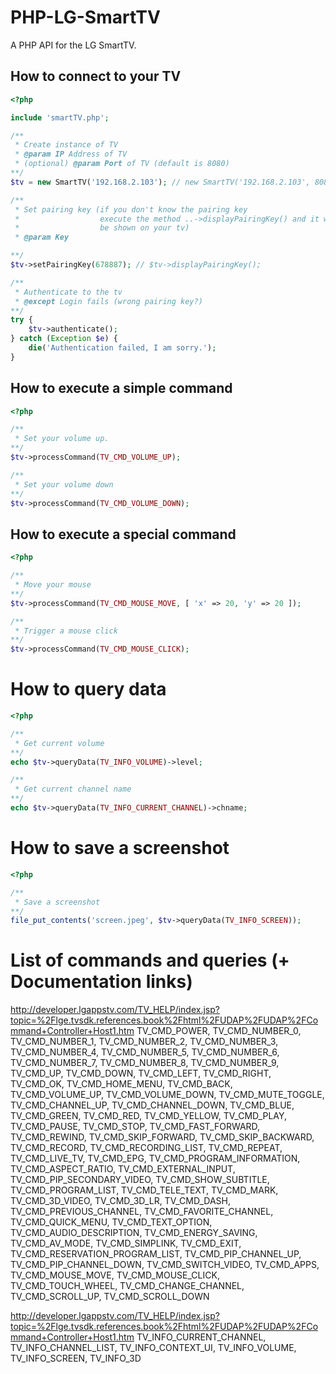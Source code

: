 PHP-LG-SmartTV
==============

A PHP API for the LG SmartTV.

## How to connect to your TV

```php
<?php

include 'smartTV.php';

/**
 * Create instance of TV
 * @param IP Address of TV
 * (optional) @param Port of TV (default is 8080)
**/
$tv = new SmartTV('192.168.2.103'); // new SmartTV('192.168.2.103', 8080)

/**
 * Set pairing key (if you don't know the pairing key
 *				    execute the method ..->displayPairingKey() and it will
 * 				    be shown on your tv)
 * @param Key

**/
$tv->setPairingKey(678887); // $tv->displayPairingKey();

/**
 * Authenticate to the tv
 * @except Login fails (wrong pairing key?)
**/
try {
	$tv->authenticate();
} catch (Exception $e) {
	die('Authentication failed, I am sorry.');
}
```

## How to execute a simple command

```php
<?php

/**
 * Set your volume up.
**/
$tv->processCommand(TV_CMD_VOLUME_UP);

/**
 * Set your volume down
**/
$tv->processCommand(TV_CMD_VOLUME_DOWN);
```

## How to execute a special command

```php
<?php

/**
 * Move your mouse
**/
$tv->processCommand(TV_CMD_MOUSE_MOVE, [ 'x' => 20, 'y' => 20 ]);

/**
 * Trigger a mouse click
**/
$tv->processCommand(TV_CMD_MOUSE_CLICK);
```

# How to query data

```php
<?php

/**
 * Get current volume
**/
echo $tv->queryData(TV_INFO_VOLUME)->level;

/**
 * Get current channel name
**/
echo $tv->queryData(TV_INFO_CURRENT_CHANNEL)->chname;
```

# How to save a screenshot

```php
<?php

/**
 * Save a screenshot
**/
file_put_contents('screen.jpeg', $tv->queryData(TV_INFO_SCREEN));
```

# List of commands and queries (+ Documentation links)

http://developer.lgappstv.com/TV_HELP/index.jsp?topic=%2Flge.tvsdk.references.book%2Fhtml%2FUDAP%2FUDAP%2FCommand+Controller+Host1.htm
TV_CMD_POWER, TV_CMD_NUMBER_0, TV_CMD_NUMBER_1, TV_CMD_NUMBER_2, TV_CMD_NUMBER_3, TV_CMD_NUMBER_4, TV_CMD_NUMBER_5, TV_CMD_NUMBER_6, TV_CMD_NUMBER_7, TV_CMD_NUMBER_8, TV_CMD_NUMBER_9, TV_CMD_UP, TV_CMD_DOWN, TV_CMD_LEFT, TV_CMD_RIGHT, TV_CMD_OK, TV_CMD_HOME_MENU, TV_CMD_BACK, TV_CMD_VOLUME_UP, TV_CMD_VOLUME_DOWN, TV_CMD_MUTE_TOGGLE, TV_CMD_CHANNEL_UP, TV_CMD_CHANNEL_DOWN, TV_CMD_BLUE, TV_CMD_GREEN, TV_CMD_RED, TV_CMD_YELLOW, TV_CMD_PLAY, TV_CMD_PAUSE, TV_CMD_STOP, TV_CMD_FAST_FORWARD, TV_CMD_REWIND, TV_CMD_SKIP_FORWARD, TV_CMD_SKIP_BACKWARD, TV_CMD_RECORD, TV_CMD_RECORDING_LIST, TV_CMD_REPEAT, TV_CMD_LIVE_TV, TV_CMD_EPG, TV_CMD_PROGRAM_INFORMATION, TV_CMD_ASPECT_RATIO, TV_CMD_EXTERNAL_INPUT, TV_CMD_PIP_SECONDARY_VIDEO, TV_CMD_SHOW_SUBTITLE, TV_CMD_PROGRAM_LIST, TV_CMD_TELE_TEXT, TV_CMD_MARK, TV_CMD_3D_VIDEO, TV_CMD_3D_LR, TV_CMD_DASH, TV_CMD_PREVIOUS_CHANNEL, TV_CMD_FAVORITE_CHANNEL, TV_CMD_QUICK_MENU, TV_CMD_TEXT_OPTION, TV_CMD_AUDIO_DESCRIPTION, TV_CMD_ENERGY_SAVING, TV_CMD_AV_MODE, TV_CMD_SIMPLINK, TV_CMD_EXIT, TV_CMD_RESERVATION_PROGRAM_LIST, TV_CMD_PIP_CHANNEL_UP, TV_CMD_PIP_CHANNEL_DOWN, TV_CMD_SWITCH_VIDEO, TV_CMD_APPS,
TV_CMD_MOUSE_MOVE, TV_CMD_MOUSE_CLICK, TV_CMD_TOUCH_WHEEL, TV_CMD_CHANGE_CHANNEL, TV_CMD_SCROLL_UP, TV_CMD_SCROLL_DOWN

http://developer.lgappstv.com/TV_HELP/index.jsp?topic=%2Flge.tvsdk.references.book%2Fhtml%2FUDAP%2FUDAP%2FCommand+Controller+Host1.htm
TV_INFO_CURRENT_CHANNEL, TV_INFO_CHANNEL_LIST, TV_INFO_CONTEXT_UI, TV_INFO_VOLUME, TV_INFO_SCREEN, TV_INFO_3D


